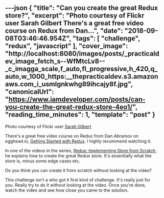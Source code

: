 ---json
{
  "title": "Can you create the great Redux store?",
  "excerpt": "Photo courtesy of Flickr user Sarah Gilbert  There's a great free video course on Redux from Dan...",
  "date": "2018-09-08T03:46:46.954Z",
  "tags": [
    "challenge",
    "redux",
    "javascript"
  ],
  "cover_image": "http://localhost:8080/images/posts/_practicaldev_image_fetch_s--WfMtcLv8--_c_imagga_scale,f_auto,fl_progressive,h_420,q_auto,w_1000_https:__thepracticaldev.s3.amazonaws.com_i_usmlgnkwhg89ihcajy8f.jpg",
  "canonicalUrl": "https://www.iamdeveloper.com/posts/can-you-create-the-great-redux-store-4eo1/",
  "reading_time_minutes": 1,
  "template": "post"
}
---

Photo courtesy of Flickr user [Sarah Gilbert](https://www.flickr.com/photos/cafemama/69563206/in/photolist-79wHC-maGRPk-aaVmku-dsJwwH-nGgqY-qNmdr2-fQa4Kw-Vp5gx6-3S2neU-21VKjz8-jjprJk-maGNAg-nh4cjW-79AYR3-dMgwX7-jjpFTo-G9cWjj-maJKfo-9xi9bg-VqjQXQ-dC2zsp-9xm7QJ-f5sGJY-aKwu3-dTaeb1-rafFD8-7EBr7A-8UzZXG-jrYjoS-8oFX1v-7cNo2Q-73aYMU-mb3dp8-6vXYTc-7Mv56E-e82EcL-stcsn-o97FuM-tcFhC-mbidcr-aAiN87-9oiboh-63a2Gn-22fx9Bn-2wzgk-2wzmt-zj5cVn-rFdx4M-2wABU-2wAqC)

There's a great free video course on Redux from Dan Abramov on egghead.io, [Getting Started with Redux](https://egghead.io/courses/getting-started-with-redux). I highly recommend watching it.

In one of the videos in the series, [Redux: Implementing Store from Scratch](https://egghead.io/lessons/react-redux-implementing-store-from-scratch), he explains how to create the great Redux store. It's essentially what the store is, minus some edge cases etc.

Do you think you can create it from scratch without looking at the video?

This challenge isn't a who got it first kind of challenge. It's really just for you. Really try to do it without looking at the video. Once you're done, watch the video and see how close you came to the solution.
